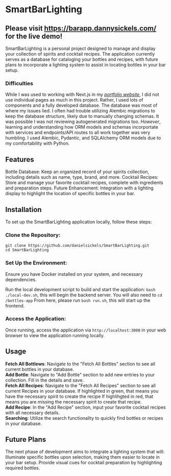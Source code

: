 # SmartBarLighting
## Please visit https://barapp.dannysickels.com/ for the live demo!
  
SmartBarLighting is a personal project designed to manage and display your collection of spirits and cocktail recipes. The application currently serves as a database for cataloging your bottles and recipes, with future plans to incorporate a lighting system to assist in locating bottles in your bar setup.  

### Difficulties
While I was used to working with Next.js in my _[portfolio website](https://github.com/danielsickels/portfolio-website)_, I did not use individual pages as much in this project. Rather, I used lots of components and a fully developed database. The database was most of where my issues lied. I often had trouble utilizing Alembic migrations to keep the database structure, likely due to manually changing schemas. It was possible I was not reviewing autogenerated migrations too. _However_, learning and understanding how ORM models and schemas incorportate with services and endpoints/API routes to all work together was very humbling. I used Alembic, Pydantic, and SQLAlchemy ORM models due to my comfortability with Python. 

## Features
Bottle Database: Keep an organized record of your spirits collection, including details such as name, type, brand, and more.
Cocktail Recipes: Store and manage your favorite cocktail recipes, complete with ingredients and preparation steps.
Future Enhancement: Integration with a lighting display to highlight the location of specific bottles in your bar.

## Installation
To set up the SmartBarLighting application locally, follow these steps:

### Clone the Repository:
```git clone https://github.com/danielsickels/SmartBarLighting.git```  
```cd SmartBarLighting```
### Set Up the Environment:
Ensure you have Docker installed on your system, and necessary dependencies.  

Run the local development script to build and start the application:
```bash ./local-dev.sh```, this will begin the backend server.
You will also need to ```cd /bottles-app```
From here, please run ```bash run.sh```, this will start up the frontend.
### Access the Application:
Once running, access the application via ```http://localhost:3000``` in your web browser to view the application running locally.  
  
## Usage
**Fetch All Bottlews**: Navigate to the "Fetch All Bottles" section to see all current bottles in your database.  
**Add Bottle**: Navigate to "Add Bottle" section to add new entries to your collection. Fill in the details and save.  
**Fetch All Recipes**: Navigate to the "Fetch All Recipes" section to see all current Recipes in your database. If highlighted in green, that means you have the necessary spirit to create the recipe If highlihgted in red, that means you are missing the necessary spirit to create that recipe.  
**Add Recipe**: In the "Add Recipe" section, input your favorite cocktail recipes with all necessary details.  
**Searching**: Utilize the search functionality to quickly find bottles or recipes in your database.  
  
## Future Plans
The next phase of development aims to integrate a lighting system that will:
Illuminate specific bottles upon selection, making them easier to locate in your bar setup.
Provide visual cues for cocktail preparation by highlighting required bottles.
